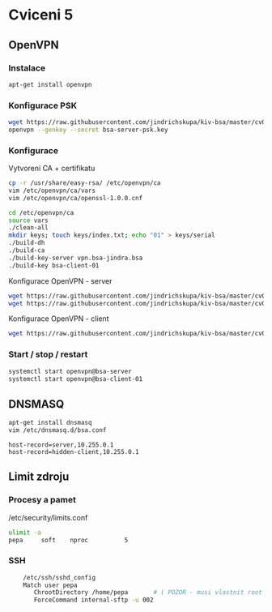 # Cviceni 5

## OpenVPN

### Instalace

```bash
apt-get install openvpn
```

### Konfigurace PSK

```bash
wget https://raw.githubusercontent.com/jindrichskupa/kiv-bsa/master/cv05-openvpn/bsa-server-psk.conf
openvpn --genkey --secret bsa-server-psk.key
```

### Konfigurace

Vytvoreni CA + certifikatu

```bash
cp -r /usr/share/easy-rsa/ /etc/openvpn/ca
vim /etc/openvpn/ca/vars
vim /etc/openvpn/ca/openssl-1.0.0.cnf

cd /etc/openvpn/ca
source vars
./clean-all
mkdir keys; touch keys/index.txt; echo "01" > keys/serial
./build-dh
./build-ca
./build-key-server vpn.bsa-jindra.bsa
./build-key bsa-client-01
```

Konfigurace OpenVPN - server

```bash
wget https://raw.githubusercontent.com/jindrichskupa/kiv-bsa/master/cv05/bsa-server.conf
wget https://raw.githubusercontent.com/jindrichskupa/kiv-bsa/master/cv05/bsa-client-01
```

Konfigurace OpenVPN - client

```bash
wget https://raw.githubusercontent.com/jindrichskupa/kiv-bsa/master/cv05/bsa-client-01.conf
``` 

### Start / stop / restart

```bash
systemctl start openvpn@bsa-server
systemctl start openvpn@bsa-client-01
```

## DNSMASQ

```bash
apt-get install dnsmasq
vim /etc/dnsmasq.d/bsa.conf
```

```
host-record=server,10.255.0.1
host-record=hidden-client,10.255.0.1
```

## Limit zdroju

### Procesy a pamet

/etc/security/limits.conf

```bash
ulimit -a
pepa     soft    nproc          5
```

### SSH

```bash
	/etc/ssh/sshd_config
	Match user pepa
	   ChrootDirectory /home/pepa 		# ( POZOR - musi vlastnit root )
	   ForceCommand internal-sftp -u 002
```
